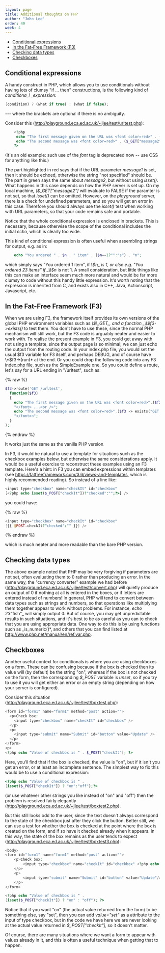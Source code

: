 ```yaml
---
layout: page
title: Additional thoughts on PHP
author: "John Lee"
order: 49
week: 4
---
```


-   [Conditional expressions](#conditional-expressions)
-   [In the Fat-Free Framework (F3)](#in-the-fat-free-framework-f3)
-   [Checking data types](#checking-data-types)
-   [Checkboxes](#checkboxes)

## Conditional expressions

A handy construct in PHP, which allows you to use conditionals without having lots of clumsy "if ... then" constructions, is the following kind of _conditiona_l \_expression_:

```js
(condition) ? (what if true) : (what if false);
```

\--- where the brackets are optional if there is no ambiguity.

Consider this (<http://playground.eca.ed.ac.uk/~jlee/test/urltest.php>[](http://webdbdev.ucs.ed.ac.uk/ddm/1011/test/cfboxtest.cfm)):

```php
    <?php
     echo "The first message given on the URL was <font color=red>" . (isset($_GET["message1"])?$_GET["message1"]:"not specified") . "</font> ...<br />";
     echo "The second message was <font color=red>" . ($_GET["message2"]?$_GET["message2"]:"not specified") . "</font>n";
    ?>
```

(It's an old example: such use of the _font_ tag is deprecated now -- use CSS for anything like this.)

The part highlighted in red says that if the URL parameter _message1_ is set, then it should be echoed, otherwise the string "not specified" should be. The part in green says the same about _message2_, but without using _isset()_. What happens in this case depends on how the PHP server is set up. On my local machine, _\\$\_GET["message2"]_ will evaluate to FALSE if the paramter is not set, so that _isset()_ can be omitted. However, on the _playground_ server, there is a check for undefined parameters, and so you will get an error in this case. Therefore you should always use the _isset()_ test when working with URL parameters, so that your code remains safe and portable.

Notice that the whole conditional expression is enclosed in brackets. This is necessary, because otherwise the scope of the conditional includes the initial _echo_, which is clearly too wide.

This kind of conditional expression is often useful when assembling
strings for output, e.g. as in:

```php
    echo "You ordered " . $n . " item" . ($n==1?"":"s") . "n";
```

which simply says "You ordered 1 item", if _\\$n_ is 1, or else e.g. "You ordered 23 items" if _\\$n_ is not 1. A small consideration, but little things like this can make an interface seem much more natural and would be far more clumsy to code without this handy little expression. It's worth noting that the expression is inherited from C, and exists also in C++, Java, Actionscript, Javascript, etc.

## In the Fat-Free Framework (F3)

When we are using F3, the framework itself provides its own versions of the global PHP environment variables such as _\\$\_GET_, and a function _\\$f3->exists()_ to test them. You don't have to use these, since the normal PHP mechanism will still work, but the F3 code is arguably neater and easier to work with. To realise the present example in F3, you could get away with not using a template, since the output page is so minimal; we can just echo the output from the routing code. In your index.php file, you would set the usual $f3 variable for F3 itself, and perhaps DEBUG, and of course have \*$f3->(run)\* at the end. Or you could drop the following code into any F3 index.php file, such as the SimpleExample one. So you could define a route, let's say for a URL ending in "/urltest", such as:

{% raw %}
```php
$f3->route('GET /urltest',
  function($f3)
  {
    echo "The first message given on the URL was <font color=red>".($f3->exists("GET.message1") ? $f3->get("GET.message1") : "not specified").
    "</font> ...<br />";
    echo "The second message was <font color=red>".($f3 -> exists("GET.message2") ? $f3 -> get("GET.message2") : "not specified").
    "</font>n";
  }
);
```
{% endraw %}

It works just the same as the vanilla PHP version.

In F3, it would be natural to use a template for situations such as the checkbox examples below, but otherwise the same considerations apply. It would be a useful exercise to reconstruct these examples using an F3 template. Here's a hint: in F3 you can embed expressions within templates (see <https://fatfreeframework.com/3.6/views-and-templates>, which is highly recommended reading). So instead of a line like:

```php
<input type="checkbox" name="checkIt" id="checkbox" 
[<?php echo isset($_POST["checkIt"])?"checked":"";?>] />
```

you could have:

{% raw %}
```php
<input type="checkbox" name="checkIt" id="checkbox" 
[{{ @POST.checkIt?"checked":"" }}] />
```
{% endraw %}

which is much neater and more readable than the bare PHP version.

## Checking data types

The above example noted that PHP may be very forgiving if parameters are not set, often evaluating them to 0 rather than producing an error. In the same way, the "currency converter" example we had before (<http://playground.eca.ed.ac.uk/~jlee/test/convert.php>) will quietly produce an output of 0 if nothing at all is entered in the boxes, or if letters are entered instead of numbers! In general, PHP will tend to convert between data types such as strings and numbers, so that operations like multiplying them together appear to work without problems. For instance, _echo 23_"fish"\_ will simply output 0. But of course, you may get unpredictable results in such situations, and it's best to be as careful as you can to check that you are using appropriate data. One way to do this is by using functions such as \_is_numeric()\*, and others that you can find listed at <http://www.php.net/manual/en/ref.var.php>.

## Checkboxes

Another useful context for conditionals is where you are using checkboxes on a form. These can be confusing because if the box is checked then its value will (by default) be the string "on", whereas if the box is not checked on the form, then the corresponding _\$\_POST_ variable is _unset_, so if you try to use it you will get either an error or an empty string (depending on how your server is configured).

Consider this situation (<http://playground.eca.ed.ac.uk/~jlee/test/boxtest.php>[](http://webdbdev.ucs.ed.ac.uk/ddm/1011/test/cfboxtest.cfm)):

```php
<form id="form1" name="form1" method="post" action="">
  <p>Check box:
    <input type="checkbox" name="checkIt" id="checkbox" />
  </p>
  <p>
    <input type="submit" name="Submit" id="button" value="Update" />
  </p>
</form>
<p>
<?php echo "Value of checkbox is " . $_POST["checkIt"]; ?>
```

Here, you'll find that if the box is checked, the value is "on", but if it isn't you get an error, or at least an incomplete sentence. The simplest way to fix this would be to use a conditional expression:

```php
<?php echo "Value of checkbox is " . 
(isset($_POST["checkIt"]) ? "on":"off");?>
```

(or use whatever other strings you like instead of "on" and "off") then the problem is resolved fairly elegantly (<http://playground.eca.ed.ac.uk/~jlee/test/boxtest2.php>[](http://webdbdev.ucs.ed.ac.uk/ddm/1011/test/cfboxtest.cfm)).

But this still looks odd to the user, since the text doesn't always correspond to the state of the checkbox just after they click the button. Better still, we can use a test for whether the box is checked at the point where the box is created on the form, and if so have it checked already when it appears. In this way, the state of the box remains as the user tends to expect (<http://playground.eca.ed.ac.uk/~jlee/test/boxtest3.php>):

```php
<body>
<form id="form1" name="form1" method="post" action="">
    <p>Check box:
        <input type="checkbox" name="checkIt" id="checkbox" <?php echo isset($_POST["checkIt"]) ? "checked" : ""; ?> />
    </p>
    <p>
        <input type="submit" name="Submit" id="button" value="Update"/>
    </p>
</form>

<?php echo "Value of checkbox is " . 
(isset($_POST["checkIt"]) ? "on" : "off"); ?>
```

Notice that if you want "on" (the actual value returned from the form) to be something else, say "set", then you can add _value="set"_ as a attribute to the input of type checkbox, but in the code we have here we are never looking at the actual value returned in _\$\_POST["checkIt"]_, so it doesn't matter.

Of course, there are many situations where we want a form to appear with values already in it, and this is often a useful technique when getting that to happen.
